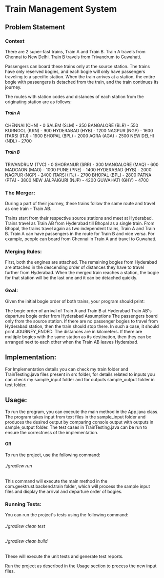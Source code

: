# Train Management System

## Problem Statement

### Context

There are 2 super-fast trains, Train A and Train B. Train A travels from Chennai to New Delhi. Train B travels from Trivandrum to Guwahati.

Passengers can board these trains only at the source station. The trains have only reserved bogies, and each bogie will only have passengers traveling to a specific station. When the train arrives at a station, the entire bogie with passengers is detached from the train, and the train continues its journey.

The routes with station codes and distances of each station from the originating station are as follows:

##### Train A

CHENNAI (CHN) - 0
SALEM (SLM) - 350
BANGALORE (BLR) - 550
KURNOOL (KRN) - 900
HYDERABAD (HYB) - 1200
NAGPUR (NGP) - 1600
ITARSI (ITJ) - 1900
BHOPAL (BPL) - 2000
AGRA (AGA) - 2500
NEW DELHI (NDL) - 2700

##### Train B

TRIVANDRUM (TVC) - 0
SHORANUR (SRR) - 300
MANGALORE (MAQ) - 600
MADGAON (MAO) - 1000
PUNE (PNE) - 1400
HYDERABAD (HYB) - 2000
NAGPUR (NGP) - 2400
ITARSI (ITJ) - 2700
BHOPAL (BPL) - 2800
PATNA (PTA) - 3800
NEW JALPAIGURI (NJP) - 4200
GUWAHATI (GHY) - 4700

### The Merger:

During a part of their journey, these trains follow the same route and travel as one train - Train AB.

Trains start from their respective source stations and meet at Hyderabad.
Trains travel as Train AB from Hyderabad till Bhopal as a single train.
From Bhopal, the trains travel again as two independent trains, Train A and Train B.
Train A can have passengers in the route for Train B and vice versa. For example, people can board from Chennai in Train A and travel to Guwahati.

### Merging Rules:

First, both the engines are attached. The remaining bogies from Hyderabad are attached in the descending order of distances they have to travel further from Hyderabad. When the merged train reaches a station, the bogie for that station will be the last one and it can be detached quickly.

### Goal:

Given the initial bogie order of both trains, your program should print:

The bogie order of arrival of Train A and Train B at Hyderabad
Train AB's departure bogie order from Hyderabad
Assumptions
The passengers board only from the source station.
If there are no passenger bogies to travel from Hyderabad station, then the train should stop there. In such a case, it should print JOURNEY_ENDED.
The distances are in kilometers.
If there are multiple bogies with the same station as its destination, then they can be arranged next to each other when the Train AB leaves Hyderabad.

## Implementation:

For Implementation details you can check my train folder  and TrainTesting.java files present in src folder, for details related to inputs you can check my sample_input folder and for outputs sample_output folder in test folder.

## Usage:

To run the program, you can execute the main method in the App.java class.
The program takes input from text files in the sample_input folder and produces the desired output by comparing console output with outputs in sample_output folder.
The test cases in TrainTesting.java can be run to ensure the correctness of the implementation.

#### OR

To run the project, use the following command:

###### ./gradlew run

This command will execute the main method in the com.geektrust.backend.train folder, which will process the sample input files and display the arrival and departure order of bogies.

### Running Tests:

You can run the project's tests using the following command:

###### ./gradlew  clean test

###### ./gradlew  clean build

These will execute the unit tests and generate test reports.

Run the project as described in the Usage section to process the new input files.
